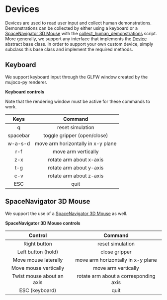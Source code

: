 # Devices

Devices are used to read user input and collect human demonstrations. Demonstrations can be collected by either using a keyboard or a [SpaceNavigator 3D Mouse](https://www.3dconnexion.com/spacemouse_compact/en/) with the [collect_human_demonstrations](robosuite/scripts/collect_human_demonstrations.py) script. More generally, we support any interface that implements the [Device](device.py) abstract base class. In order to support your own custom device, simply subclass this base class and implement the required methods.

## Keyboard

We support keyboard input through the GLFW window created by the mujoco-py renderer. 

**Keyboard controls**

Note that the rendering window must be active for these commands to work.

|   Keys   |              Command               |
| :------: | :--------------------------------: |
|    q     |          reset simulation          |
| spacebar |    toggle gripper (open/close)     |
| w-a-s-d  | move arm horizontally in x-y plane |
|   r-f    |        move arm vertically         |
|   z-x    |      rotate arm about x-axis       |
|   t-g    |      rotate arm about y-axis       |
|   c-v    |      rotate arm about z-axis       |
|   ESC    |                quit                |

## SpaceNavigator 3D Mouse

We support the use of a  [SpaceNavigator 3D Mouse](https://www.3dconnexion.com/spacemouse_compact/en/) as well.

**SpaceNavigator 3D Mouse controls**

|          Control          |                Command                |
| :-----------------------: | :-----------------------------------: |
|       Right button        |           reset simulation            |
|    Left button (hold)     |             close gripper             |
|   Move mouse laterally    |  move arm horizontally in x-y plane   |
|   Move mouse vertically   |          move arm vertically          |
| Twist mouse about an axis | rotate arm about a corresponding axis |
|      ESC (keyboard)       |                 quit                  |
